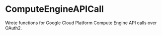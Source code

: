 # ComputeEngineAPICall
 Wrote functions for Google Cloud Platform Compute Engine API calls over OAuth2.
